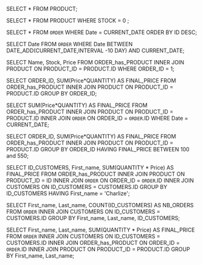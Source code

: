 SELECT * 
FROM PRODUCT;


SELECT * 
FROM PRODUCT 
WHERE STOCK = 0 ;


SELECT * 
FROM `ORDER` 
WHERE Date = CURRENT_DATE
ORDER BY ID DESC;


SELECT Date
FROM `ORDER`
WHERE Date
BETWEEN DATE_ADD(CURRENT_DATE,INTERVAL -10 DAY) AND CURRENT_DATE;


SELECT Name, Stock, Price 
FROM ORDER_has_PRODUCT 
INNER JOIN PRODUCT ON PRODUCT_ID = PRODUCT.ID 
WHERE ORDER_ID = 1;


SELECT ORDER_ID, SUM(Price*QUANTITY) AS FINAL_PRICE
FROM ORDER_has_PRODUCT 
INNER JOIN PRODUCT ON PRODUCT_ID = PRODUCT.ID 
GROUP BY ORDER_ID;


SELECT SUM(Price*QUANTITY) AS FINAL_PRICE
FROM ORDER_has_PRODUCT
INNER JOIN PRODUCT ON PRODUCT_ID = PRODUCT.ID
INNER JOIN `ORDER` ON ORDER_ID = `ORDER`.ID
WHERE Date = CURRENT_DATE;


SELECT ORDER_ID, SUM(Price*QUANTITY) AS FINAL_PRICE 
FROM ORDER_has_PRODUCT
INNER JOIN PRODUCT ON PRODUCT_ID = PRODUCT.ID
GROUP BY ORDER_ID HAVING FINAL_PRICE  BETWEEN 100 and 550;


SELECT ID_CUSTOMERS, First_name, SUM(QUANTITY * Price) AS FINAL_PRICE
FROM ORDER_has_PRODUCT
INNER JOIN PRODUCT ON PRODUCT_ID = ID
INNER JOIN `ORDER` ON ORDER_ID = `ORDER`.ID
INNER JOIN CUSTOMERS ON ID_CUSTOMERS = CUSTOMERS.ID
GROUP BY ID_CUSTOMERS
HAVING First_name = 'Charlize';


SELECT First_name, Last_name, COUNT(ID_CUSTOMERS) AS NB_ORDERS
FROM `ORDER`
INNER JOIN CUSTOMERS ON ID_CUSTOMERS = CUSTOMERS.ID
GROUP BY First_name, Last_name, ID_CUSTOMERS;


SELECT First_name, Last_name, SUM(QUANTITY * Price) AS FINAL_PRICE
FROM `ORDER`
INNER JOIN CUSTOMERS ON ID_CUSTOMERS = CUSTOMERS.ID
INNER JOIN ORDER_has_PRODUCT ON ORDER_ID = `ORDER`.ID
INNER JOIN PRODUCT ON PRODUCT_ID = PRODUCT.ID
GROUP BY First_name, Last_name;
